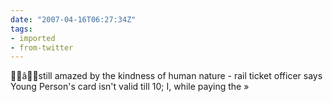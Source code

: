 ```yaml
---
date: "2007-04-16T06:27:34Z"
tags:
- imported
- from-twitter
---
```

 âstill amazed by the kindness of human nature - rail ticket officer says Young Person's card isn't valid till 10; I, while paying the »

